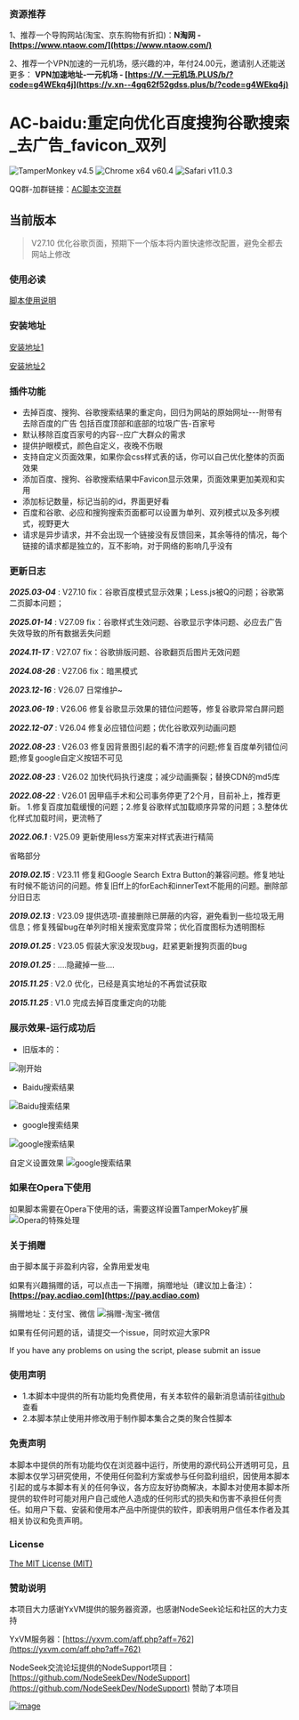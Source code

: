 ### 资源推荐
1、推荐一个导购网站(淘宝、京东购物有折扣)：**N淘网 - [https://www.ntaow.com/](https://www.ntaow.com/)**

2、推荐一个VPN加速的一元机场，感兴趣的冲，年付24.00元，邀请别人还能送更多：
**VPN加速地址-一元机场 - [https://V.一元机场.PLUS/b/?code=g4WEkq4j](https://v.xn--4gq62f52gdss.plus/b/?code=g4WEkq4j)**

# AC-baidu:重定向优化百度搜狗谷歌搜索_去广告_favicon_双列
![TamperMonkey v4.5](https://img.shields.io/badge/TamperMonkey-v4.18-brightgreen.svg) ![Chrome x64 v60.4](https://img.shields.io/badge/Chrome%20x64-v73.0-brightgreen.svg) ![Safari v11.0.3](https://img.shields.io/badge/Safari%20-v12.0-brightgreen.svg)

QQ群-加群链接：[AC脚本交流群](https://ac.tujidu.com)

## 当前版本

> V27.10 优化谷歌页面，预期下一个版本将内置快速修改配置，避免全都去网站上修改

### 使用必读

[脚本使用说明](https://github.com/langren1353/GM_script/blob/master/help.md)

### 安装地址
[安装地址1](https://greasyfork.org/zh-CN/scripts/14178)

[安装地址2](https://openuserjs.org/scripts/inDarkness/AC-baidu-%E9%87%8D%E5%AE%9A%E5%90%91%E4%BC%98%E5%8C%96%E7%99%BE%E5%BA%A6%E6%90%9C%E7%8B%97%E8%B0%B7%E6%AD%8C%E5%BF%85%E5%BA%94%E6%90%9C%E7%B4%A2_favicon_%E5%8F%8C%E5%88%97)

### 插件功能

- 去掉百度、搜狗、谷歌搜索结果的重定向，回归为网站的原始网址---附带有去除百度的广告 包括百度顶部和底部的垃圾广告-百家号
- 默认移除百度百家号的内容--应广大群众的需求
- 提供护眼模式，颜色自定义，夜晚不伤眼
- 支持自定义页面效果，如果你会css样式表的话，你可以自己优化整体的页面效果
- 添加百度、搜狗、谷歌搜索结果中Favicon显示效果，页面效果更加美观和实用
- 添加标记数量，标记当前的id，界面更好看
- 百度和谷歌、必应和搜狗搜索页面都可以设置为单列、双列模式以及多列模式，视野更大
- 请求是异步请求，并不会出现一个链接没有反馈回来，其余等待的情况，每个链接的请求都是独立的，互不影响，对于网络的影响几乎没有

### 更新日志
***2025.03-04*** : V27.10 fix：谷歌百度模式显示效果；Less.js被Q的问题；谷歌第二页脚本问题；

***2025.01-14*** : V27.09 fix：谷歌样式生效问题、谷歌显示字体问题、必应去广告失效导致的所有数据丢失问题

***2024.11-17*** : V27.07 fix：谷歌排版问题、谷歌翻页后图片无效问题

***2024.08-26*** : V27.06 fix：暗黑模式

***2023.12-16*** : V26.07 日常维护~

***2023.06-19*** : V26.06 修复谷歌显示效果的错位问题等，修复谷歌异常白屏问题

***2022.12-07*** : V26.04 修复必应错位问题；优化谷歌双列动画问题

***2022.08-23*** : V26.03 修复因背景图引起的看不清字的问题;修复百度单列错位问题;修复google自定义按钮不可见

***2022.08-23*** : V26.02 加快代码执行速度；减少动画撕裂；替换CDN的md5库

***2022.08-22*** : V26.01 因甲癌手术和公司事务停更了2个月，目前补上，推荐更新。 1.修复百度加载缓慢的问题；2.修复谷歌样式加载顺序异常的问题；3.整体优化样式加载时间，更流畅了

***2022.06.1*** : V25.09 更新使用less方案来对样式表进行精简

省略部分

***2019.02.15*** : V23.11 修复和Google Search Extra Button的兼容问题。修复地址有时候不能访问的问题。修复旧ff上的forEach和innerText不能用的问题。删除部分旧日志

***2019.02.13*** : V23.09 提供选项-直接删除已屏蔽的内容，避免看到一些垃圾无用信息；修复残留bug在单列时相关搜索宽度异常；优化百度图标为透明图标

***2019.01.25*** : V23.05 假装大家没发现bug，赶紧更新搜狗页面的bug

***2019.01.25*** : ....隐藏掉一些....

***2015.11.25*** : V2.0 优化，已经是真实地址的不再尝试获取

***2015.11.25*** : V1.0 完成去掉百度重定向的功能

### 展示效果-运行成功后
- 旧版本的：

![刚开始](https://img.90dao.com/images/2023/12/16/657d869b5fe80.jpg)
- Baidu搜索结果

![Baidu搜索结果](https://img.90dao.com/images/2023/12/16/657d863bcbb50.jpg)
- google搜索结果

![google搜索结果](https://img.90dao.com/images/2023/12/16/657d863c17920.jpg)

自定义设置效果
![google搜索结果](https://img.90dao.com/images/2023/12/16/657d863b31ad1.jpg)

### 如果在Opera下使用
如果脚本需要在Opera下使用的话，需要这样设置TamperMokey扩展
![Opera的特殊处理](https://img.90dao.com/images/2023/12/16/657d86ffcba3f.png)

### 关于捐赠
由于脚本属于非盈利内容，全靠用爱发电

如果有兴趣捐赠的话，可以点击一下捐赠，捐赠地址（建议加上备注）：**[https://pay.acdiao.com](https://pay.acdiao.com)**

捐赠地址：支付宝、微信
![捐赠-淘宝-微信](https://img.90dao.com/images/2024/06/15/666d3f045b34c.png)

如果有任何问题的话，请提交一个issue，同时欢迎大家PR

If you have any problems on using the script, please submit an issue

### 使用声明

- 1.本脚本中提供的所有功能均免费使用，有关本软件的最新消息请前往[github](https://github.com/langren1353/GM_script/)查看
- 2.本脚本禁止使用并修改用于制作脚本集合之类的聚合性脚本

### 免责声明 

本脚本中提供的所有功能均仅在浏览器中运行，所使用的源代码公开透明可见，且本脚本仅学习研究使用，不使用任何盈利方案或参与任何盈利组织，因使用本脚本引起的或与本脚本有关的任何争议，各方应友好协商解决，本脚本对使用本脚本所提供的软件时可能对用户自己或他人造成的任何形式的损失和伤害不承担任何责任。如用户下载、安装和使用本产品中所提供的软件，即表明用户信任本作者及其相关协议和免责声明。

### License

[The MIT License (MIT)](https://github.com/langren1353/GM_script/edit/master/LICENSE)

### 赞助说明
本项目大力感谢YxVM提供的服务器资源，也感谢NodeSeek论坛和社区的大力支持

YxVM服务器：[https://yxvm.com/aff.php?aff=762](https://yxvm.com/aff.php?aff=762)

NodeSeek交流论坛提供的NodeSupport项目：[https://github.com/NodeSeekDev/NodeSupport](https://github.com/NodeSeekDev/NodeSupport) 赞助了本项目

[![image](https://img.90dao.com/images/2025/04/11/67f7f3a11544c.png)](https://yxvm.com/aff.php?aff=762)
